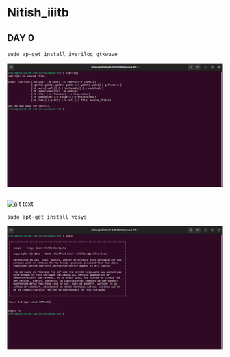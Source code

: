 # Nitish_iiitb
## DAY 0
```
sudo ap-get install iverilog gtkwave
```
![alt text](https://github.com/nitishkumar515/Nitish_iiitb/blob/main/Screenshot%20from%202023-07-31%2009-58-23.png)

```sudo apt-get install verilog
```
![alt text](https://github.com/nitishkumar515/Nitish_iiitb/assets/140998638/ae65c95d-dc74-45ab-99b7-28c9cfce6c75)
```
sudo apt-get install yosys
```
![alt text](https://github.com/nitishkumar515/Nitish_iiitb/blob/main/yosys.png)



